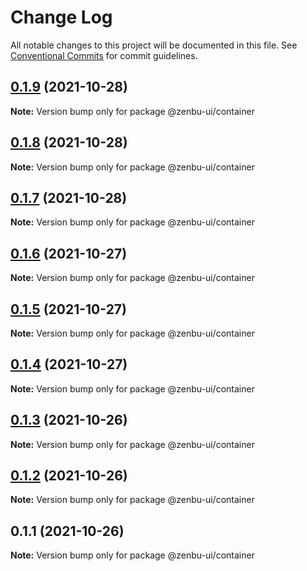 # Change Log

All notable changes to this project will be documented in this file.
See [Conventional Commits](https://conventionalcommits.org) for commit guidelines.

## [0.1.9](https://github.com/KodepandaID/zenbu-ui/compare/@zenbu-ui/container@0.1.8...@zenbu-ui/container@0.1.9) (2021-10-28)

**Note:** Version bump only for package @zenbu-ui/container





## [0.1.8](https://github.com/KodepandaID/zenbu-ui/compare/@zenbu-ui/container@0.1.7...@zenbu-ui/container@0.1.8) (2021-10-28)

**Note:** Version bump only for package @zenbu-ui/container





## [0.1.7](https://github.com/KodepandaID/zenbu-ui/compare/@zenbu-ui/container@0.1.6...@zenbu-ui/container@0.1.7) (2021-10-28)

**Note:** Version bump only for package @zenbu-ui/container





## [0.1.6](https://github.com/KodepandaID/zenbu-ui/compare/@zenbu-ui/container@0.1.5...@zenbu-ui/container@0.1.6) (2021-10-27)

**Note:** Version bump only for package @zenbu-ui/container





## [0.1.5](https://github.com/KodepandaID/zenbu-ui/compare/@zenbu-ui/container@0.1.4...@zenbu-ui/container@0.1.5) (2021-10-27)

**Note:** Version bump only for package @zenbu-ui/container





## [0.1.4](https://github.com/KodepandaID/zenbu-ui/compare/@zenbu-ui/container@0.1.3...@zenbu-ui/container@0.1.4) (2021-10-27)

**Note:** Version bump only for package @zenbu-ui/container





## [0.1.3](https://github.com/KodepandaID/zenbu-ui/compare/@zenbu-ui/container@0.1.2...@zenbu-ui/container@0.1.3) (2021-10-26)

**Note:** Version bump only for package @zenbu-ui/container





## [0.1.2](https://github.com/KodepandaID/zenbu-ui/compare/@zenbu-ui/container@0.1.1...@zenbu-ui/container@0.1.2) (2021-10-26)

**Note:** Version bump only for package @zenbu-ui/container





## 0.1.1 (2021-10-26)

**Note:** Version bump only for package @zenbu-ui/container
